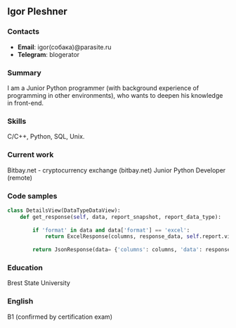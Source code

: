 ## Igor Pleshner

### Contacts
- __Email__: igor(собака)@parasite.ru
- __Telegram__: blogerator

### Summary
I am a Junior Python programmer (with background experience of programming in other environments), who wants to deepen his knowledge in front-end.

### Skills
C/C++, Python, SQL, Unix.

### Current work
Bitbay.net - cryptocurrency exchange (bitbay.net)
Junior Python Developer (remote)

### Code samples
```python
class DetailsView(DataTypeDataView):
    def get_response(self, data, report_snapshot, report_data_type):
        
        if 'format' in data and data['format'] == 'excel':
            return ExcelResponse(columns, response_data, self.report.view_name).get_response()
        
        return JsonResponse(data= {'columns': columns, 'data': response_data}, safe=False)
```
### Education
Brest State University

### English
B1 (confirmed by certification exam)
